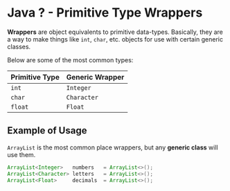 # Java ? - Primitive Type Wrappers

**Wrappers** are object equivalents to primitive data-types. Basically, they are a way to make things like `int`, `char`, etc. objects for use with certain generic classes.

Below are some of the most common types:

| Primitive Type | Generic Wrapper |
| -------------- | --------------- |
| `int`          | `Integer`       |
| `char`         | `Character`     |
| `float`        | `Float`         |

## Example of Usage

`ArrayList` is the most common place wrappers, but any **generic class** will use them.

```java
ArrayList<Integer>   numbers   = ArrayList<>();
ArrayList<Character> letters   = ArrayList<>();
ArrayList<Float>     decimals  = ArrayList<>();  
```

